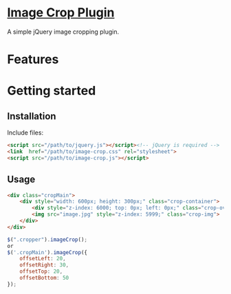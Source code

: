 # [Image Crop Plugin](http://github.com/mrazvan92/image-crop-plugin)

A simple jQuery image cropping plugin.

# Features


# Getting started

## Installation

Include files:

```html
<script src="/path/to/jquery.js"></script><!-- jQuery is required -->
<link  href="/path/to/image-crop.css" rel="stylesheet">
<script src="/path/to/image-crop.js"></script>
```

## Usage

```html
<div class="cropMain">
    <div style="width: 600px; height: 300px;" class="crop-container">
        <div style="z-index: 6000; top: 0px; left: 0px;" class="crop-overlay"></div>
        <img src="image.jpg" style="z-index: 5999;" class="crop-img">
    </div>
</div>
```

```javascript
$(".cropper").imageCrop();
or
$('.cropMain').imageCrop({
    offsetLeft: 20,
    offsetRight: 30,
    offsetTop: 20,
    offsetBottom: 50
});

```

